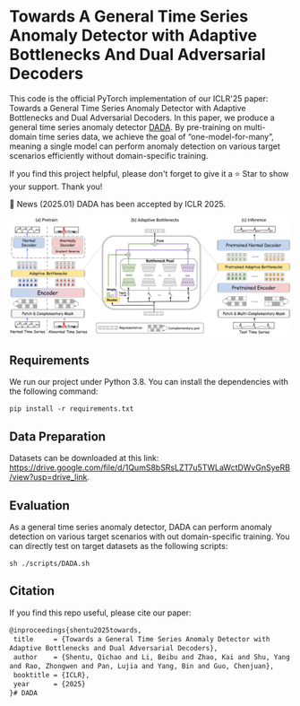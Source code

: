 # Towards A General Time Series Anomaly Detector with Adaptive Bottlenecks And Dual Adversarial Decoders

This code is the official PyTorch implementation of our ICLR'25 paper: Towards a General Time Series Anomaly Detector with Adaptive Bottlenecks and Dual Adversarial Decoders. In this paper, we produce a general time series anomaly detector [DADA](https://arxiv.org/abs/2405.15273). By pre-training on multi-domain time series
data, we achieve the goal of “one-model-for-many”, meaning a single model can perform
anomaly detection on various target scenarios efficiently without domain-specific training.

If you find this project helpful, please don't forget to give it a ⭐ Star to show your support. Thank you!

🚩 News (2025.01) DADA has been accepted by ICLR 2025.

<img src="figures/Fig1.jpg">

## Requirements
We run our project under Python 3.8. You can install the dependencies with the following command:

```shell
pip install -r requirements.txt
```

## Data Preparation
Datasets can be downloaded at this link: https://drive.google.com/file/d/1QumS8bSRsLZT7u5TWLaWctDWvGnSyeRB/view?usp=drive_link.

## Evaluation
As a general time series anomaly detector, DADA can perform anomaly detection on various target scenarios with out domain-specific training. You can directly test on target datasets as the following scripts:

```shell
sh ./scripts/DADA.sh
```

## Citation

If you find this repo useful, please cite our paper:
```
@inproceedings{shentu2025towards,
 title     = {Towards a General Time Series Anomaly Detector with Adaptive Bottlenecks and Dual Adversarial Decoders},
 author    = {Shentu, Qichao and Li, Beibu and Zhao, Kai and Shu, Yang and Rao, Zhongwen and Pan, Lujia and Yang, Bin and Guo, Chenjuan},
 booktitle = {ICLR},
 year      = {2025}
}# DADA
